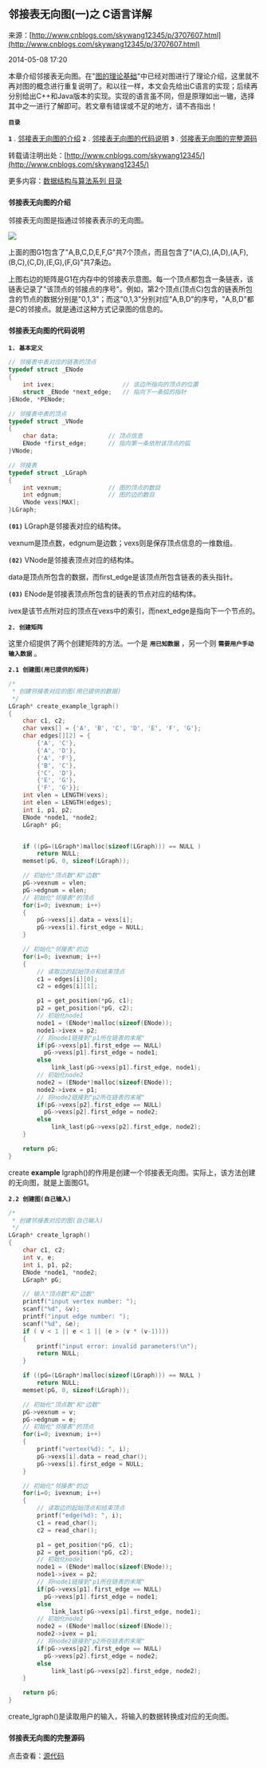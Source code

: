 ## 邻接表无向图(一)之 C语言详解

来源：[http://www.cnblogs.com/skywang12345/p/3707607.html](http://www.cnblogs.com/skywang12345/p/3707607.html)

2014-05-08 17:20


本章介绍邻接表无向图。在"[图的理论基础](http://www.cnblogs.com/skywang12345/p/3691463.html)"中已经对图进行了理论介绍，这里就不再对图的概念进行重复说明了。和以往一样，本文会先给出C语言的实现；后续再分别给出C++和Java版本的实现。实现的语言虽不同，但是原理如出一辙，选择其中之一进行了解即可。若文章有错误或不足的地方，请不吝指出！ 

**`目录`**  

**`1`** . [邻接表无向图的介绍](#anchor1) 
 **`2`** . [邻接表无向图的代码说明](#anchor2) 
 **`3`** . [邻接表无向图的完整源码](#anchor3)

转载请注明出处：[http://www.cnblogs.com/skywang12345/](http://www.cnblogs.com/skywang12345/)

更多内容：[数据结构与算法系列 目录](http://www.cnblogs.com/skywang12345/p/3603935.html)




 

<a name="anchor1"></a>

###  **`邻接表无向图的介绍`** 

邻接表无向图是指通过邻接表表示的无向图。

[![](../pictures/graph/basic/07.jpg)](../pictures/graph/basic/07.jpg)

上面的图G1包含了"A,B,C,D,E,F,G"共7个顶点，而且包含了"(A,C),(A,D),(A,F),(B,C),(C,D),(E,G),(F,G)"共7条边。

上图右边的矩阵是G1在内存中的邻接表示意图。每一个顶点都包含一条链表，该链表记录了"该顶点的邻接点的序号"。例如，第2个顶点(顶点C)包含的链表所包含的节点的数据分别是"0,1,3"；而这"0,1,3"分别对应"A,B,D"的序号，"A,B,D"都是C的邻接点。就是通过这种方式记录图的信息的。

<a name="anchor2"></a>

###  **`邻接表无向图的代码说明`** 

**`1. 基本定义`** 


```c
// 邻接表中表对应的链表的顶点
typedef struct _ENode
{
    int ivex;                   // 该边所指向的顶点的位置
    struct _ENode *next_edge;   // 指向下一条弧的指针
}ENode, *PENode;

// 邻接表中表的顶点
typedef struct _VNode
{
    char data;              // 顶点信息
    ENode *first_edge;      // 指向第一条依附该顶点的弧
}VNode;

// 邻接表
typedef struct _LGraph
{
    int vexnum;             // 图的顶点的数目
    int edgnum;             // 图的边的数目
    VNode vexs[MAX];
}LGraph;

```



**`(01)`**  LGraph是邻接表对应的结构体。 

vexnum是顶点数，edgnum是边数；vexs则是保存顶点信息的一维数组。

**`(02)`**  VNode是邻接表顶点对应的结构体。 

data是顶点所包含的数据，而first_edge是该顶点所包含链表的表头指针。

**`(03)`**  ENode是邻接表顶点所包含的链表的节点对应的结构体。 

ivex是该节点所对应的顶点在vexs中的索引，而next_edge是指向下一个节点的。

**`2. 创建矩阵`** 

这里介绍提供了两个创建矩阵的方法。一个是 **`用已知数据`** ，另一个则 **`需要用户手动输入数据`** 。

**`2.1 创建图(用已提供的矩阵)`** 


```c
/*
 * 创建邻接表对应的图(用已提供的数据)
 */
LGraph* create_example_lgraph()
{
    char c1, c2;
    char vexs[] = {'A', 'B', 'C', 'D', 'E', 'F', 'G'};
    char edges[][2] = {
        {'A', 'C'}, 
        {'A', 'D'}, 
        {'A', 'F'}, 
        {'B', 'C'}, 
        {'C', 'D'}, 
        {'E', 'G'}, 
        {'F', 'G'}}; 
    int vlen = LENGTH(vexs);
    int elen = LENGTH(edges);
    int i, p1, p2;
    ENode *node1, *node2;
    LGraph* pG;


    if ((pG=(LGraph*)malloc(sizeof(LGraph))) == NULL )
        return NULL;
    memset(pG, 0, sizeof(LGraph));

    // 初始化"顶点数"和"边数"
    pG->vexnum = vlen;
    pG->edgnum = elen;
    // 初始化"邻接表"的顶点
    for(i=0; ivexnum; i++)
    {
        pG->vexs[i].data = vexs[i];
        pG->vexs[i].first_edge = NULL;
    }

    // 初始化"邻接表"的边
    for(i=0; ivexnum; i++)
    {
        // 读取边的起始顶点和结束顶点
        c1 = edges[i][0];
        c2 = edges[i][1];

        p1 = get_position(*pG, c1);
        p2 = get_position(*pG, c2);
        // 初始化node1
        node1 = (ENode*)malloc(sizeof(ENode));
        node1->ivex = p2;
        // 将node1链接到"p1所在链表的末尾"
        if(pG->vexs[p1].first_edge == NULL)
          pG->vexs[p1].first_edge = node1;
        else
            link_last(pG->vexs[p1].first_edge, node1);
        // 初始化node2
        node2 = (ENode*)malloc(sizeof(ENode));
        node2->ivex = p1;
        // 将node2链接到"p2所在链表的末尾"
        if(pG->vexs[p2].first_edge == NULL)
          pG->vexs[p2].first_edge = node2;
        else
            link_last(pG->vexs[p2].first_edge, node2);
    }

    return pG;
}

```



create **example** lgraph()的作用是创建一个邻接表无向图。实际上，该方法创建的无向图，就是上面图G1。

**`2.2 创建图(自己输入)`** 


```c
/*
 * 创建邻接表对应的图(自己输入)
 */
LGraph* create_lgraph()
{
    char c1, c2;
    int v, e;
    int i, p1, p2;
    ENode *node1, *node2;
    LGraph* pG;

    // 输入"顶点数"和"边数"
    printf("input vertex number: ");
    scanf("%d", &v);
    printf("input edge number: ");
    scanf("%d", &e);
    if ( v < 1 || e < 1 || (e > (v * (v-1))))
    {
        printf("input error: invalid parameters!\n");
        return NULL;
    }

    if ((pG=(LGraph*)malloc(sizeof(LGraph))) == NULL )
        return NULL;
    memset(pG, 0, sizeof(LGraph));

    // 初始化"顶点数"和"边数"
    pG->vexnum = v;
    pG->edgnum = e;
    // 初始化"邻接表"的顶点
    for(i=0; ivexnum; i++)
    {
        printf("vertex(%d): ", i);
        pG->vexs[i].data = read_char();
        pG->vexs[i].first_edge = NULL;
    }

    // 初始化"邻接表"的边
    for(i=0; ivexnum; i++)
    {
        // 读取边的起始顶点和结束顶点
        printf("edge(%d): ", i);
        c1 = read_char();
        c2 = read_char();

        p1 = get_position(*pG, c1);
        p2 = get_position(*pG, c2);
        // 初始化node1
        node1 = (ENode*)malloc(sizeof(ENode));
        node1->ivex = p2;
        // 将node1链接到"p1所在链表的末尾"
        if(pG->vexs[p1].first_edge == NULL)
          pG->vexs[p1].first_edge = node1;
        else
            link_last(pG->vexs[p1].first_edge, node1);
        // 初始化node2
        node2 = (ENode*)malloc(sizeof(ENode));
        node2->ivex = p1;
        // 将node2链接到"p2所在链表的末尾"
        if(pG->vexs[p2].first_edge == NULL)
          pG->vexs[p2].first_edge = node2;
        else
            link_last(pG->vexs[p2].first_edge, node2);
    }

    return pG;
}

```



create_lgraph()是读取用户的输入，将输入的数据转换成对应的无向图。

<a name="anchor3"></a>

###  **`邻接表无向图的完整源码`** 

点击查看：[源代码](../source/graph/basic/udg/c/list_udg.c)
